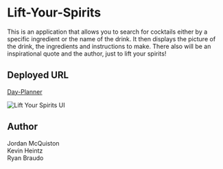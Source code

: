 # Lift-Your-Spirits

This is an application that allows you to search for cocktails either by a specific ingredient or the name of the drink. It then displays the picture of the drink, the ingredients and instructions to make. There also will be an inspirational quote and the author, just to lift your spirits!

## Deployed URL

[Day-Planner](https://jordancley.github.io/Lift-Your-Spirits/)

![Lift Your Spirits UI](Lift-Your-Spirits.png)


## Author

Jordan McQuiston <br>
 Kevin Heintz <br> 
 Ryan Braudo
